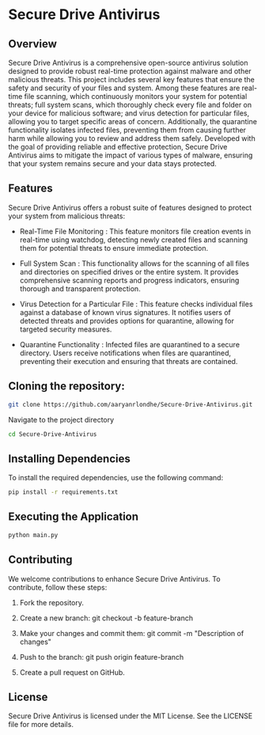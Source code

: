# Secure Drive Antivirus

## Overview
Secure Drive Antivirus is a comprehensive open-source antivirus solution designed to provide robust real-time protection against malware and other malicious threats. This project includes several key features that ensure the safety and security of your files and system. Among these features are real-time file scanning, which continuously monitors your system for potential threats; full system scans, which thoroughly check every file and folder on your device for malicious software; and virus detection for particular files, allowing you to target specific areas of concern. Additionally, the quarantine functionality isolates infected files, preventing them from causing further harm while allowing you to review and address them safely. Developed with the goal of providing reliable and effective protection, Secure Drive Antivirus aims to mitigate the impact of various types of malware, ensuring that your system remains secure and your data stays protected. 

## Features
Secure Drive Antivirus offers a robust suite of features designed to protect your system from malicious threats:

- Real-Time File Monitoring <a name="real-time-file-monitoring"></a>: This feature monitors file creation events in real-time using watchdog, detecting newly created files and scanning them for potential threats to ensure immediate protection.

- Full System Scan <a name="full-system-scan"></a>: This functionality allows for the scanning of all files and directories on specified drives or the entire system. It provides comprehensive scanning reports and progress indicators, ensuring thorough and transparent protection.

- Virus Detection for a Particular File <a name="virus-detection-for-a-particular-file"></a>: This feature checks individual files against a database of known virus signatures. It notifies users of detected threats and provides options for quarantine, allowing for targeted security measures.

- Quarantine Functionality <a name="quarantine-functionality"></a>: Infected files are quarantined to a secure directory. Users receive notifications when files are quarantined, preventing their execution and ensuring that threats are contained.

## Cloning the repository:
```bash
git clone https://github.com/aaryanrlondhe/Secure-Drive-Antivirus.git
```
Navigate to the project directory
```bash
cd Secure-Drive-Antivirus
```
## Installing Dependencies
To install the required dependencies, use the following command:
```bash
pip install -r requirements.txt
```
## Executing the Application
```bash
python main.py
```

## Contributing
We welcome contributions to enhance Secure Drive Antivirus. To contribute, follow these steps:

1. Fork the repository.

2. Create a new branch:
git checkout -b feature-branch

3. Make your changes and commit them:
git commit -m "Description of changes"

4. Push to the branch:
git push origin feature-branch

5. Create a pull request on GitHub.

## License
Secure Drive Antivirus is licensed under the MIT License. See the LICENSE file for more details.

